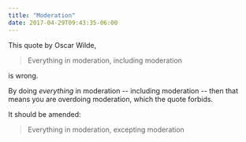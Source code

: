 ```yaml
---
title: "Moderation"
date: 2017-04-29T09:43:35-06:00
---
```


This quote by Oscar Wilde,

> Everything in moderation, including moderation

is wrong.

By doing *everything* in moderation -- including moderation -- then that means you are overdoing moderation, which the quote forbids. 

It should be amended:

>  Everything in moderation, excepting moderation


